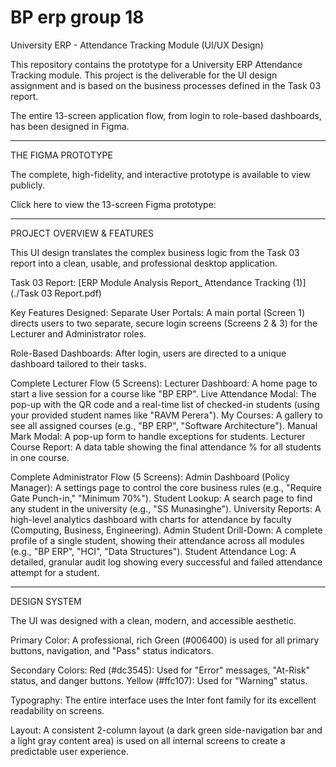 # BP erp group 18

University ERP - Attendance Tracking Module (UI/UX Design)

This repository contains the prototype for a University ERP Attendance Tracking module. This project is the deliverable for the UI design assignment and is based on the business processes defined in the Task 03 report.

The entire 13-screen application flow, from login to role-based dashboards, has been designed in Figma.

---

THE FIGMA PROTOTYPE

The complete, high-fidelity, and interactive prototype is available to view publicly.

Click here to view the 13-screen Figma prototype:

---

PROJECT OVERVIEW & FEATURES

This UI design translates the complex business logic from the Task 03 report into a clean, usable, and professional desktop application.

Task 03 Report: [ERP Module Analysis Report_ Attendance Tracking (1)](./Task 03 Report.pdf)

Key Features Designed:
Separate User Portals: A main portal (Screen 1) directs users to two separate, secure login screens (Screens 2 & 3) for the Lecturer and Administrator roles.

Role-Based Dashboards: After login, users are directed to a unique dashboard tailored to their tasks.

Complete Lecturer Flow (5 Screens):
Lecturer Dashboard: A home page to start a live session for a course like "BP ERP".
Live Attendance Modal: The pop-up with the QR code and a real-time list of checked-in students (using your provided student names like "RAVM Perera").
My Courses: A gallery to see all assigned courses (e.g., "BP ERP", "Software Architecture").
Manual Mark Modal: A pop-up form to handle exceptions for students.
Lecturer Course Report: A data table showing the final attendance % for all students in one course.

Complete Administrator Flow (5 Screens):
Admin Dashboard (Policy Manager): A settings page to control the core business rules (e.g., "Require Gate Punch-in," "Minimum 70%").
Student Lookup: A search page to find any student in the university (e.g., "SS Munasinghe").
University Reports: A high-level analytics dashboard with charts for attendance by faculty (Computing, Business, Engineering).
Admin Student Drill-Down: A complete profile of a single student, showing their attendance across all modules (e.g., "BP ERP", "HCI", "Data Structures").
Student Attendance Log: A detailed, granular audit log showing every successful and failed attendance attempt for a student.

---

DESIGN SYSTEM

The UI was designed with a clean, modern, and accessible aesthetic.

Primary Color: A professional, rich Green (#006400) is used for all primary buttons, navigation, and "Pass" status indicators.

Secondary Colors:
Red (#dc3545): Used for "Error" messages, "At-Risk" status, and danger buttons.
Yellow (#ffc107): Used for "Warning" status.

Typography: The entire interface uses the Inter font family for its excellent readability on screens.

Layout: A consistent 2-column layout (a dark green side-navigation bar and a light gray content area) is used on all internal screens to create a predictable user experience.
